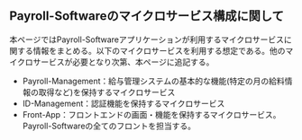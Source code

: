 ## Payroll-Softwareのマイクロサービス構成に関して
本ページではPayroll-Softwareアプリケーションが利用するマイクロサービスに関する情報をまとめる。以下のマイクロサービスを利用する想定である。他のマイクロサービスが必要となり次第、本ページに追記する。

* Payroll-Management：給与管理システムの基本的な機能(特定の月の給料情報の取得など)を保持するマイクロサービス
* ID-Management：認証機能を保持するマイクロサービス
* Front-App：フロントエンドの画面・機能を保持するマイクロサービス。Payroll-Softwareの全てのフロントを担当する。